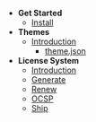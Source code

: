 <!-- docs/_sidebar.md -->

- **Get Started**
  - [Install](#crispcms-dockerized)
- **Themes**
  - [Introduction](/themes/introduction)
    - [theme.json](/themes/json)
- **License System**
  - [Introduction](/license/introduction)
  - [Generate](/license/generate)
  - [Renew](/license/renew)
  - [OCSP](/license/ocsp)
  - [Ship](/license/ship)